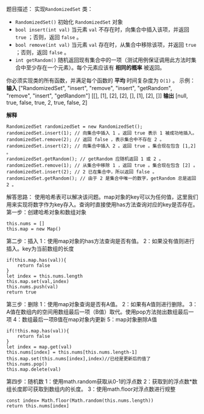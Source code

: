 题目描述：
实现`RandomizedSet` 类：

- `RandomizedSet()` 初始化 `RandomizedSet` 对象
- `bool insert(int val)` 当元素 `val` 不存在时，向集合中插入该项，并返回 `true` ；否则，返回 `false` 。
- `bool remove(int val)` 当元素 `val` 存在时，从集合中移除该项，并返回 `true` ；否则，返回 `false` 。
- `int getRandom()` 随机返回现有集合中的一项（测试用例保证调用此方法时集合中至少存在一个元素）。每个元素应该有 **相同的概率** 被返回。

你必须实现类的所有函数，并满足每个函数的 **平均** 时间复杂度为 `O(1)` 。
示例：
**输入**
["RandomizedSet", "insert", "remove", "insert", "getRandom", "remove", "insert", "getRandom"]
[[], [1], [2], [2], [], [1], [2], []]
**输出**
[null, true, false, true, 2, true, false, 2]

**解释**
```
RandomizedSet randomizedSet = new RandomizedSet();
randomizedSet.insert(1); // 向集合中插入 1 。返回 true 表示 1 被成功地插入。
randomizedSet.remove(2); // 返回 false ，表示集合中不存在 2 。
randomizedSet.insert(2); // 向集合中插入 2 。返回 true 。集合现在包含 [1,2] 。
randomizedSet.getRandom(); // getRandom 应随机返回 1 或 2 。
randomizedSet.remove(1); // 从集合中移除 1 ，返回 true 。集合现在包含 [2] 。
randomizedSet.insert(2); // 2 已在集合中，所以返回 false 。
randomizedSet.getRandom(); // 由于 2 是集合中唯一的数字，getRandom 总是返回 2 。
```
解答思路：
使用哈希表可以解决该问题。map对象的key可以为任何值，这里我们用来实现将数字作为key存入。查询时直接使用has方法查询对应的key是否存在。
第一步：创建哈希对象和数组对象
```
this.nums = []
this.map = new Map()
```
第二步：插入
1：使用map对象的has方法查询是否有值。
2：如果没有值则进行插入。key为当前数组的长度
```
if(this.map.has(val)){
	return false
}
let index = this.nums.length
this.map.set(val,index)
this.nums.push(val)
return true
```
第三步：删除
1：使用map对象查询是否有A值。
2：如果有A值则进行删除。
3：A值在数组内的空间用数组最后一项（B值）取代。使用pop方法抛出数组最后一项
4：数组最后一项B值在map对象内更新
5：map对象删除A值
```
if(!this.map.has(val)){
	return false
}
let index = map.get(val)
this.nums[index] = this.nums[this.nums.length-1]
this.map.set(this.nums[index],index)//已经是更新后的值了
this.nums.pop()
this.map.delete(val)
```
第四步：随机数
1：使用math.random获取从0-1的浮点数
2：获取到的浮点数*数组长度即可获取到数组内的长度。
3：使用math.floor对浮点数进行规整
```
const index= Math.floor(Math.random(this.nums.length))
return this.nums[index]
```